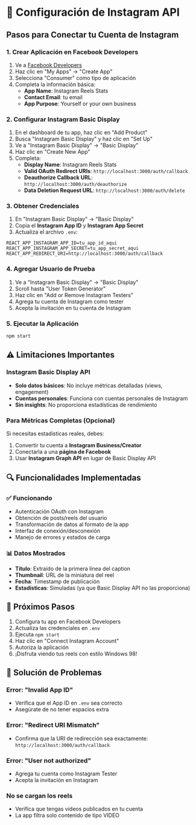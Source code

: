 # 🔧 Configuración de Instagram API

## Pasos para Conectar tu Cuenta de Instagram

### 1. Crear Aplicación en Facebook Developers

1. Ve a [Facebook Developers](https://developers.facebook.com/)
2. Haz clic en "My Apps" → "Create App"
3. Selecciona "Consumer" como tipo de aplicación
4. Completa la información básica:
   - **App Name**: Instagram Reels Stats
   - **Contact Email**: tu email
   - **App Purpose**: Yourself or your own business

### 2. Configurar Instagram Basic Display

1. En el dashboard de tu app, haz clic en "Add Product"
2. Busca "Instagram Basic Display" y haz clic en "Set Up"
3. Ve a "Instagram Basic Display" → "Basic Display"
4. Haz clic en "Create New App"
5. Completa:
   - **Display Name**: Instagram Reels Stats
   - **Valid OAuth Redirect URIs**: `http://localhost:3000/auth/callback`
   - **Deauthorize Callback URL**: `http://localhost:3000/auth/deauthorize`
   - **Data Deletion Request URL**: `http://localhost:3000/auth/delete`

### 3. Obtener Credenciales

1. En "Instagram Basic Display" → "Basic Display"
2. Copia el **Instagram App ID** y **Instagram App Secret**
3. Actualiza el archivo `.env`:

```env
REACT_APP_INSTAGRAM_APP_ID=tu_app_id_aqui
REACT_APP_INSTAGRAM_APP_SECRET=tu_app_secret_aqui
REACT_APP_REDIRECT_URI=http://localhost:3000/auth/callback
```

### 4. Agregar Usuario de Prueba

1. Ve a "Instagram Basic Display" → "Basic Display"
2. Scroll hasta "User Token Generator"
3. Haz clic en "Add or Remove Instagram Testers"
4. Agrega tu cuenta de Instagram como tester
5. Acepta la invitación en tu cuenta de Instagram

### 5. Ejecutar la Aplicación

```bash
npm start
```

## ⚠️ Limitaciones Importantes

### Instagram Basic Display API
- **Solo datos básicos**: No incluye métricas detalladas (views, engagement)
- **Cuentas personales**: Funciona con cuentas personales de Instagram
- **Sin insights**: No proporciona estadísticas de rendimiento

### Para Métricas Completas (Opcional)
Si necesitas estadísticas reales, debes:
1. Convertir tu cuenta a **Instagram Business/Creator**
2. Conectarla a una **página de Facebook**
3. Usar **Instagram Graph API** en lugar de Basic Display API

## 🔍 Funcionalidades Implementadas

### ✅ Funcionando
- Autenticación OAuth con Instagram
- Obtención de posts/reels del usuario
- Transformación de datos al formato de la app
- Interfaz de conexión/desconexión
- Manejo de errores y estados de carga

### 📊 Datos Mostrados
- **Título**: Extraído de la primera línea del caption
- **Thumbnail**: URL de la miniatura del reel
- **Fecha**: Timestamp de publicación
- **Estadísticas**: Simuladas (ya que Basic Display API no las proporciona)

## 🚀 Próximos Pasos

1. Configura tu app en Facebook Developers
2. Actualiza las credenciales en `.env`
3. Ejecuta `npm start`
4. Haz clic en "Connect Instagram Account"
5. Autoriza la aplicación
6. ¡Disfruta viendo tus reels con estilo Windows 98!

## 🐛 Solución de Problemas

### Error: "Invalid App ID"
- Verifica que el App ID en `.env` sea correcto
- Asegúrate de no tener espacios extra

### Error: "Redirect URI Mismatch"
- Confirma que la URI de redirección sea exactamente: `http://localhost:3000/auth/callback`

### Error: "User not authorized"
- Agrega tu cuenta como Instagram Tester
- Acepta la invitación en Instagram

### No se cargan los reels
- Verifica que tengas videos publicados en tu cuenta
- La app filtra solo contenido de tipo VIDEO
